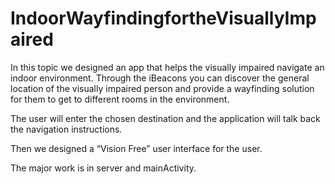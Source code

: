 IndoorWayfindingfortheVisuallyImpaired
======================================
In this topic we designed an app that helps the visually impaired navigate an indoor environment.
Through the iBeacons you can discover the general location of the visually impaired person and provide 
a wayfinding solution for them to get to different rooms in the environment.

The user will enter the chosen destination and the application will talk back the navigation instructions.

Then we designed a “Vision Free” user interface for the user.

The major work is in server and mainActivity.
